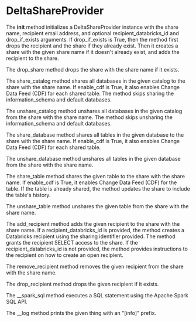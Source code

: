 # DeltaShareProvider
The __init__ method initializes a DeltaShareProvider instance with the share name, recipient email address, and optional recipient_databricks_id and drop_if_exists arguments. If drop_if_exists is True, then the method first drops the recipient and the share if they already exist. Then it creates a share with the given share name if it doesn't already exist, and adds the recipient to the share.

The drop_share method drops the share with the share name if it exists.

The share_catalog method shares all databases in the given catalog to the share with the share name. If enable_cdf is True, it also enables Change Data Feed (CDF) for each shared table. The method skips sharing the information_schema and default databases.

The unshare_catalog method unshares all databases in the given catalog from the share with the share name. The method skips unsharing the information_schema and default databases.

The share_database method shares all tables in the given database to the share with the share name. If enable_cdf is True, it also enables Change Data Feed (CDF) for each shared table.

The unshare_database method unshares all tables in the given database from the share with the share name.

The share_table method shares the given table to the share with the share name. If enable_cdf is True, it enables Change Data Feed (CDF) for the table. If the table is already shared, the method updates the share to include the table's history.

The unshare_table method unshares the given table from the share with the share name.

The add_recipient method adds the given recipient to the share with the share name. If a recipient_databricks_id is provided, the method creates a Databricks recipient using the sharing identifier provided. The method grants the recipient SELECT access to the share. If the recipient_databricks_id is not provided, the method provides instructions to the recipient on how to create an open recipient.

The remove_recipient method removes the given recipient from the share with the share name.

The drop_recipient method drops the given recipient if it exists.

The __spark_sql method executes a SQL statement using the Apache Spark SQL API.

The __log method prints the given thing with an "[info]" prefix.





